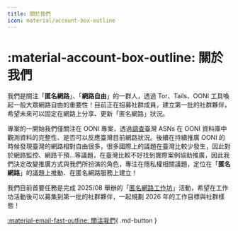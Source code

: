 ```yaml
---
title: 關於我們
icon: material/account-box-outline
---
```


# :material-account-box-outline: 關於我們

我們是關注「**匿名網路**」、「**網路自由**」的一群人，透過 Tor、Tails、OONI 工具喚起一般大眾網路自由的重要性！目前正在招募社群成員，建立第一批的社群夥伴，希望未來可以固定在網路上分享、更新「匿名網路」狀況。

專案的一開始我們僅關注在 OONI 專案，透過[調查](../ooni-asns-coverage.md)臺灣 ASNs 在 OONI 資料庫中觀測資料的完整性、是否可以反應臺灣目前網路狀況。後續在持續推廣 OONI 的時候發現臺灣的網路相對自由很多，很多國際上的議題在臺灣比較少發生，因此對於網路監控、網路干預...等議題，在臺灣比較不好找到實際案例協助推廣，因此我們決定改變推廣方式與我們所扮演的角色，專注在隱私權相關議題，定位在「**匿名網路**」的議題上推動、在匿名網路服務上建立！

我們目前首要任務是完成 2025/08 舉辦的「[匿名網路工作坊](../event-workshop-2025.md)」活動，希望在工作坊活動後可以募集到第一批的社群夥伴，一起規劃 2026 年的工作目標與社群樣態！

[:material-email-fast-outline: 關注我們](../contact.md){ .md-button }

